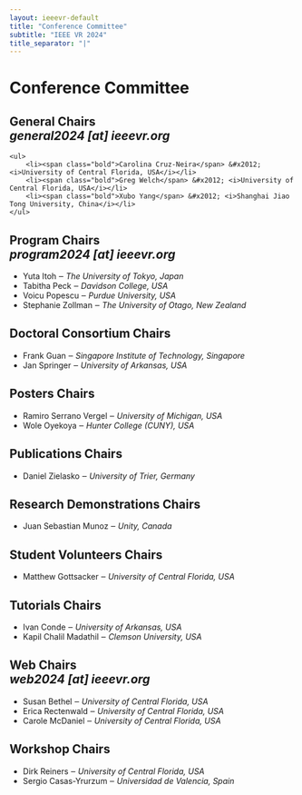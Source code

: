 ```yaml
---									
layout: ieeevr-default									
title: "Conference Committee"	
subtitle: "IEEE VR 2024"
title_separator: "|"
---
```

  
<h1>Conference Committee</h1>
<div>									
	<h2>General Chairs <div class="floatRight"><i class="fas fa-fw fa-envelope-square emailIconSm" style=""></i><i class="emailTextSm">general2024 [at] ieeevr.org</i></div></h2>
					
	<ul>	
		<li><span class="bold">Carolina Cruz-Neira</span> &#x2012; <i>University of Central Florida, USA</i></li>			
		<li><span class="bold">Greg Welch</span> &#x2012; <i>University of Central Florida, USA</i></li>					
		<li><span class="bold">Xubo Yang</span> &#x2012; <i>Shanghai Jiao Tong University, China</i></li>
	</ul>					
</div>
<div>
	<h2>Program Chairs <div class="floatRight"><i class="fas fa-fw fa-envelope-square emailIconSm" style=""></i><i class="emailTextSm">program2024 [at] ieeevr.org</i></div></h2>						
	<ul>		
		<li><span class="bold">Yuta Itoh</span> &#x2012; <i>The University of Tokyo, Japan</i></li>						
		<li><span class="bold">Tabitha Peck</span> &#x2012; <i>Davidson College, USA</i></li>	
		<li><span class="bold">Voicu Popescu</span> &#x2012; <i>Purdue University, USA</i></li>	
		<li><span class="bold">Stephanie Zollman</span> &#x2012; <i>The University of Otago, New Zealand</i></li>	
	</ul>				
</div>
<div>
	<h2>Doctoral Consortium Chairs <!--<div class="floatRight"><i class="fas fa-fw fa-envelope-square emailIconSm" style=""></i><i class="emailTextSm">doctoralconsortium2024 [at] ieeevr.org</i></div>-->	</h2>			
	<ul>	
		<li><span class="bold">Frank Guan</span> &#x2012; <i>Singapore Institute of Technology, Singapore</i></li>			
		<li><span class="bold">Jan Springer</span> &#x2012; <i>University of Arkansas, USA</i></li>			
	</ul>				
</div>																
<div>	
	<h2>Posters Chairs <!--<div class="floatRight"><i class="fas fa-fw fa-envelope-square emailIconSm" style=""></i><i class="emailTextSm">posters2024 [at] ieeevr.org</i></div>-->	</h2>			
	<ul>	
		<li><span class="bold">Ramiro Serrano Vergel</span> &#x2012; <i>University of Michigan, USA</i></li>
		<li><span class="bold">Wole Oyekoya</span> &#x2012; <i>Hunter College (CUNY), USA</i></li>
	</ul>				
</div>	
<div>	
	<h2>Publications Chairs  <!--<div class="floatRight"><i class="fas fa-fw fa-envelope-square emailIconSm" style=""></i><i class="emailTextSm">publications2024 [at] ieeevr.org</i></div>-->	</h2>			
	<ul>		
		<li><span class="bold">Daniel Zielasko</span> &#x2012; <i>University of Trier, Germany</i></li>
	</ul>				
</div>	
<div>	
	<h2>Research Demonstrations Chairs <!--<div class="floatRight"><i class="fas fa-fw fa-envelope-square emailIconSm" style=""></i><i class="emailTextSm">researchdemos2024 [at] ieeevr.org</i></div>-->	</h2>			
	<ul>		
		<li><span class="bold">Juan Sebastian Munoz</span> &#x2012; <i>Unity, Canada</i></li>
	</ul>				
</div>		
<div>	
	<h2>Student Volunteers Chairs <!--<div class="floatRight"><i class="fas fa-fw fa-envelope-square emailIconSm" style=""></i><i class="emailTextSm">studentvolunteers2024 [at] ieeevr.org</i></div>-->	</h2>			
	<ul>		
		<li><span class="bold">Matthew Gottsacker</span> &#x2012; <i>University of Central Florida, USA</i></li>
	</ul>				
</div>			
<div>	
	<h2>Tutorials Chairs <!--<div class="floatRight"><i class="fas fa-fw fa-envelope-square emailIconSm" style=""></i><i class="emailTextSm">tutorials2024 [at] ieeevr.org</i></div>-->	</h2>			
	<ul>		
		<li><span class="bold">Ivan Conde</span> &#x2012; <i>University of Arkansas, USA</i></li>
		<li><span class="bold">Kapil Chalil Madathil</span> &#x2012; <i>Clemson University, USA</i></li>
	</ul>				
</div>			
<div>
	<h2>Web Chairs <div class="floatRight"><i class="fas fa-fw fa-envelope-square emailIconSm" style=""></i><i class="emailTextSm">web2024 [at] ieeevr.org</i></div></h2>						
	<ul>	
		<li><span class="bold">Susan Bethel</span> &#x2012; <i>University of Central Florida, USA</i></li>			
		<li><span class="bold">Erica Rectenwald</span> &#x2012; <i>University of Central Florida, USA</i></li>				
		<li><span class="bold">Carole McDaniel</span> &#x2012; <i>University of Central Florida, USA</i></li>
	</ul>				
</div>	
<div>	
	<h2>Workshop Chairs  <!--<div class="floatRight"><i class="fas fa-fw fa-envelope-square emailIconSm" style=""></i><i class="emailTextSm">workshops2024 [at] ieeevr.org</i></div>-->	</h2>			
	<ul>		
		<li><span class="bold">Dirk Reiners</span> &#x2012; <i>University of Central Florida, USA</i></li>
		<li><span class="bold">Sergio Casas-Yrurzum</span> &#x2012; <i>Universidad de Valencia,  Spain</i></li>
	</ul>				
</div>																	
